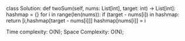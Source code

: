 class Solution:
    def twoSum(self, nums: List[int], target: int) -> List[int]:
        hashmap = {}
        for i in range(len(nums)):
            if (target - nums[i]) in hashmap:
                return [i,hashmap[target - nums[i]]]
            hashmap[nums[i]] = i
            
            
Time complexity: O(N);
Space Complexity: O(N);
